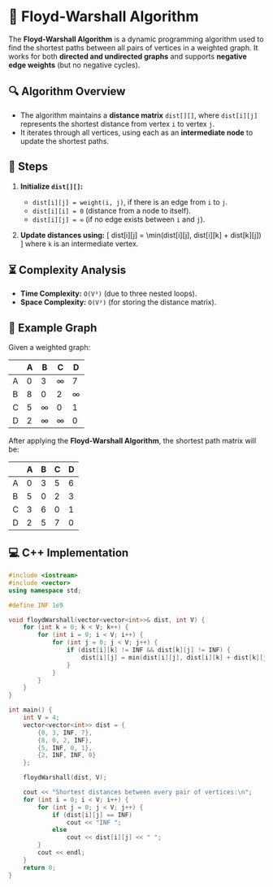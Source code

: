 # 🚀 Floyd-Warshall Algorithm

The **Floyd-Warshall Algorithm** is a dynamic programming algorithm used to find the shortest paths between all pairs of vertices in a weighted graph. It works for both **directed and undirected graphs** and supports **negative edge weights** (but no negative cycles).

## 🔍 **Algorithm Overview**
- The algorithm maintains a **distance matrix** `dist[][]`, where `dist[i][j]` represents the shortest distance from vertex `i` to vertex `j`.
- It iterates through all vertices, using each as an **intermediate node** to update the shortest paths.

## 🔢 **Steps**
1. **Initialize `dist[][]`:**
   - `dist[i][j] = weight(i, j)`, if there is an edge from `i` to `j`.
   - `dist[i][i] = 0` (distance from a node to itself).
   - `dist[i][j] = ∞` (if no edge exists between `i` and `j`).

2. **Update distances using:**
   \[
   dist[i][j] = \min(dist[i][j], dist[i][k] + dist[k][j])
   \]
   where `k` is an intermediate vertex.

## ⏳ **Complexity Analysis**
- **Time Complexity:** `O(V³)` (due to three nested loops).
- **Space Complexity:** `O(V²)` (for storing the distance matrix).

## 🔗 **Example Graph**
Given a weighted graph:

|   | A | B | C | D |
|---|---|---|---|---|
| A | 0 | 3 | ∞ | 7 |
| B | 8 | 0 | 2 | ∞ |
| C | 5 | ∞ | 0 | 1 |
| D | 2 | ∞ | ∞ | 0 |

After applying the **Floyd-Warshall Algorithm**, the shortest path matrix will be:

|   | A | B | C | D |
|---|---|---|---|---|
| A | 0 | 3 | 5 | 6 |
| B | 5 | 0 | 2 | 3 |
| C | 3 | 6 | 0 | 1 |
| D | 2 | 5 | 7 | 0 |

## 💻 **C++ Implementation**
```cpp
#include <iostream>
#include <vector>
using namespace std;

#define INF 1e9

void floydWarshall(vector<vector<int>>& dist, int V) {
    for (int k = 0; k < V; k++) {
        for (int i = 0; i < V; i++) {
            for (int j = 0; j < V; j++) {
                if (dist[i][k] != INF && dist[k][j] != INF) {
                    dist[i][j] = min(dist[i][j], dist[i][k] + dist[k][j]);
                }
            }
        }
    }
}

int main() {
    int V = 4;
    vector<vector<int>> dist = {
        {0, 3, INF, 7},
        {8, 0, 2, INF},
        {5, INF, 0, 1},
        {2, INF, INF, 0}
    };

    floydWarshall(dist, V);

    cout << "Shortest distances between every pair of vertices:\n";
    for (int i = 0; i < V; i++) {
        for (int j = 0; j < V; j++) {
            if (dist[i][j] == INF)
                cout << "INF ";
            else
                cout << dist[i][j] << " ";
        }
        cout << endl;
    }
    return 0;
}
